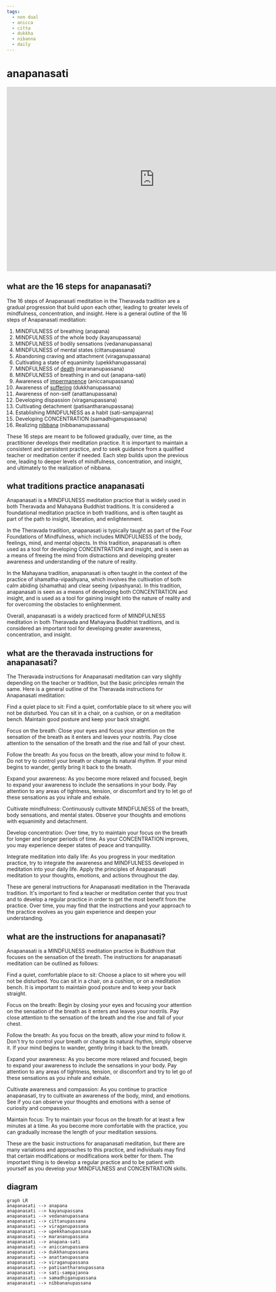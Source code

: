 ```yaml
---
tags:
  - non dual 
  - anicca
  - citta
  - dukkha
  - nibanna 
  - daily 
---
```

# anapanasati

<iframe width="802" height="501" src="https://www.youtube.com/embed/WWUbEnpzCxs" title="101002 The Breath All the Way 16 Steps \ \ Thanissaro Bhikkhu \ \ Dhamma Talks" frameborder="0" allow="accelerometer; autoplay; clipboard-write; encrypted-media; gyroscope; picture-in-picture; web-share" allowfullscreen></iframe>

## what are the 16 steps for anapanasati?

The 16 steps of Anapanasati meditation in the Theravada tradition are a gradual progression that build upon each other, leading to greater levels of mindfulness, concentration, and insight. Here is a general outline of the 16 steps of Anapanasati meditation:

1. MINDFULNESS of breathing (anapana)
1. MINDFULNESS of the whole body (kayanupassana)
1. MINDFULNESS of bodily sensations (vedananupassana)
1. MINDFULNESS of mental states (cittanupassana)
1. Abandoning craving and attachment (viraganupassana)
1. Cultivating a state of equanimity (upekkhanupassana)
1. MINDFULNESS of [death](maranasati.md) (marananupassana)
1. MINDFULNESS of breathing in and out (anapana-sati)
1. Awareness of [impermanence](emptiness.md) (aniccanupassana)
1. Awareness of [suffering](dukka.md) (dukkhanupassana)
1. Awareness of non-self (anattanupassana)
1. Developing dispassion (viraganupassana)
1. Cultivating detachment (patisantharanupassana)
1. Establishing MINDFULNESS as a habit (sati-sampajanna)
1. Developing CONCENTRATION (samadhiganupassana)
1. Realizing [nibbana](nibanna.md) (nibbananupassana)

These 16 steps are meant to be followed gradually, over time, as the practitioner develops their meditation practice. It is important to maintain a consistent and persistent practice, and to seek guidance from a qualified teacher or meditation center if needed. Each step builds upon the previous one, leading to deeper levels of mindfulness, concentration, and insight, and ultimately to the realization of nibbana.

## what traditions practice anapanasati

Anapanasati is a MINDFULNESS meditation practice that is widely used in both Theravada and Mahayana Buddhist traditions. It is considered a foundational meditation practice in both traditions, and is often taught as part of the path to insight, liberation, and enlightenment.

In the Theravada tradition, anapanasati is typically taught as part of the Four Foundations of Mindfulness, which includes MINDFULNESS of the body, feelings, mind, and mental objects. In this tradition, anapanasati is often used as a tool for developing CONCENTRATION and insight, and is seen as a means of freeing the mind from distractions and developing greater awareness and understanding of the nature of reality.

In the Mahayana tradition, anapanasati is often taught in the context of the practice of shamatha-vipashyana, which involves the cultivation of both calm abiding (shamatha) and clear seeing (vipashyana). In this tradition, anapanasati is seen as a means of developing both CONCENTRATION and insight, and is used as a tool for gaining insight into the nature of reality and for overcoming the obstacles to enlightenment.

Overall, anapanasati is a widely practiced form of MINDFULNESS meditation in both Theravada and Mahayana Buddhist traditions, and is considered an important tool for developing greater awareness, concentration, and insight.

## what are the theravada instructions for anapanasati?

The Theravada instructions for Anapanasati meditation can vary slightly depending on the teacher or tradition, but the basic principles remain the same. Here is a general outline of the Theravada instructions for Anapanasati meditation:

Find a quiet place to sit: Find a quiet, comfortable place to sit where you will not be disturbed. You can sit in a chair, on a cushion, or on a meditation bench. Maintain good posture and keep your back straight.

Focus on the breath: Close your eyes and focus your attention on the sensation of the breath as it enters and leaves your nostrils. Pay close attention to the sensation of the breath and the rise and fall of your chest.

Follow the breath: As you focus on the breath, allow your mind to follow it. Do not try to control your breath or change its natural rhythm. If your mind begins to wander, gently bring it back to the breath.

Expand your awareness: As you become more relaxed and focused, begin to expand your awareness to include the sensations in your body. Pay attention to any areas of tightness, tension, or discomfort and try to let go of these sensations as you inhale and exhale.

Cultivate mindfulness: Continuously cultivate MINDFULNESS of the breath, body sensations, and mental states. Observe your thoughts and emotions with equanimity and detachment.

Develop concentration: Over time, try to maintain your focus on the breath for longer and longer periods of time. As your CONCENTRATION improves, you may experience deeper states of peace and tranquility.

Integrate meditation into daily life: As you progress in your meditation practice, try to integrate the awareness and MINDFULNESS developed in meditation into your daily life. Apply the principles of Anapanasati meditation to your thoughts, emotions, and actions throughout the day.

These are general instructions for Anapanasati meditation in the Theravada tradition. It's important to find a teacher or meditation center that you trust and to develop a regular practice in order to get the most benefit from the practice. Over time, you may find that the instructions and your approach to the practice evolves as you gain experience and deepen your understanding.

## what are the instructions for anapanasati?

Anapanasati is a MINDFULNESS meditation practice in Buddhism that focuses on the sensation of the breath. The instructions for anapanasati meditation can be outlined as follows:

Find a quiet, comfortable place to sit: Choose a place to sit where you will not be disturbed. You can sit in a chair, on a cushion, or on a meditation bench. It is important to maintain good posture and to keep your back straight.

Focus on the breath: Begin by closing your eyes and focusing your attention on the sensation of the breath as it enters and leaves your nostrils. Pay close attention to the sensation of the breath and the rise and fall of your chest.

Follow the breath: As you focus on the breath, allow your mind to follow it. Don't try to control your breath or change its natural rhythm, simply observe it. If your mind begins to wander, gently bring it back to the breath.

Expand your awareness: As you become more relaxed and focused, begin to expand your awareness to include the sensations in your body. Pay attention to any areas of tightness, tension, or discomfort and try to let go of these sensations as you inhale and exhale.

Cultivate awareness and compassion: As you continue to practice anapanasati, try to cultivate an awareness of the body, mind, and emotions. See if you can observe your thoughts and emotions with a sense of curiosity and compassion.

Maintain focus: Try to maintain your focus on the breath for at least a few minutes at a time. As you become more comfortable with the practice, you can gradually increase the length of your meditation sessions.

These are the basic instructions for anapanasati meditation, but there are many variations and approaches to this practice, and individuals may find that certain modifications or modifications work better for them. The important thing is to develop a regular practice and to be patient with yourself as you develop your MINDFULNESS and CONCENTRATION skills.

## diagram

```mermaid
graph LR
anapanasati --> anapana
anapanasati --> kayanupassana
anapanasati --> vedananupassana
anapanasati --> cittanupassana
anapanasati --> viraganupassana
anapanasati --> upekkhanupassana
anapanasati --> marananupassana
anapanasati --> anapana-sati
anapanasati --> aniccanupassana
anapanasati --> dukkhanupassana
anapanasati --> anattanupassana
anapanasati --> viraganupassana
anapanasati --> patisantharanupassana
anapanasati --> sati-sampajanna
anapanasati --> samadhiganupassana
anapanasati --> nibbananupassana
```
